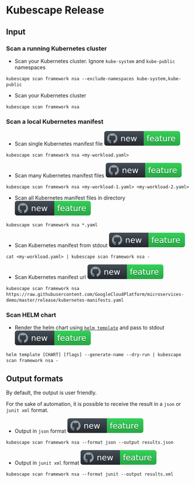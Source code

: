 # Kubescape Release 


## Input

### Scan a running Kubernetes cluster

* Scan your Kubernetes cluster. Ignore `kube-system` and `kube-public` namespaces
```
kubescape scan framework nsa --exclude-namespaces kube-system,kube-public
```

* Scan your Kubernetes cluster
```
kubescape scan framework nsa 
```

### Scan a local Kubernetes manifest
 
* Scan single Kubernetes manifest file <img src="new-feature.svg">
```
kubescape scan framework nsa <my-workload.yaml>
```

* Scan many Kubernetes manifest files <img src="new-feature.svg">
```
kubescape scan framework nsa <my-workload-1.yaml> <my-workload-2.yaml>
```

* Scan all Kubernetes manifest files in directory  <img src="new-feature.svg">
```
kubescape scan framework nsa *.yaml
```

* Scan Kubernetes manifest from stdout  <img src="new-feature.svg">
```
cat <my-workload.yaml> | kubescape scan framework nsa -
```


* Scan Kubernetes manifest url  <img src="new-feature.svg">
```
kubescape scan framework nsa https://raw.githubusercontent.com/GoogleCloudPlatform/microservices-demo/master/release/kubernetes-manifests.yaml
```

### Scan HELM chart

* Render the helm chart using [`helm template`](https://helm.sh/docs/helm/helm_template/) and pass to stdout <img src="new-feature.svg">
```
helm template [CHART] [flags] --generate-name --dry-run | kubescape scan framework nsa -
```

## Output formats

By default, the output is user friendly.

For the sake of automation, it is possible to receive the result in a `json` or `junit xml` format.

* Output in `json` format <img src="new-feature.svg">
```
kubescape scan framework nsa --format json --output results.json
```

* Output in `junit xml` format <img src="new-feature.svg">
```
kubescape scan framework nsa --format junit --output results.xml
```